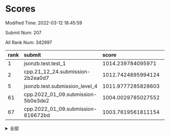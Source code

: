 # Scores

Modified Time: 2022-03-12 18:45:59

Submit Num: 207

All Rank Num: 342997

| rank |               submit               |       score        |       sigma        | pk_num |
| :--- | :--------------------------------- | :----------------- | :----------------- | :----- |
| 1    | jsonzb.test.test_1                 | 1014.239784095971  | 0.8278147175853499 | 6634   |
| 2    | cpp.21_12_24.submission-2b2ea0d7   | 1012.7424895994124 | 0.7953704648591076 | 6631   |
| 5    | jsonzb.test.submission_level_4     | 1011.9777285828603 | 0.7949172947308846 | 6625   |
| 61   | cpp.2022_01_09.submission-5b0e3de2 | 1004.0029785027552 | 0.7217863019255032 | 6627   |
| 67   | cpp.2022_01_09.submission-816672bd | 1003.7619561811154 | 0.7120033828482235 | 6630   |


<details>
<summary>全部</summary>

| rank |                 submit                 |       score        |       sigma        | pk_num |
| :--- | :------------------------------------- | :----------------- | :----------------- | :----- |
| 1    | jsonzb.test.test_1                     | 1014.239784095971  | 0.8278147175853499 | 6634   |
| 2    | cpp.21_12_24.submission-2b2ea0d7       | 1012.7424895994124 | 0.7953704648591076 | 6631   |
| 3    | gobigger.level_3.submission_level_3_42 | 1012.0212449695302 | 0.7933963982879649 | 6631   |
| 4    | gobigger.level_3.submission_level_3_27 | 1012.0019815939587 | 0.8043977836679629 | 6628   |
| 5    | jsonzb.test.submission_level_4         | 1011.9777285828603 | 0.7949172947308846 | 6625   |
| 6    | gobigger.level_3.submission_level_3_5  | 1011.6435043354415 | 0.7674005425917226 | 6628   |
| 7    | gobigger.level_3.submission_level_3_36 | 1011.2629220110873 | 0.750952032800572  | 6631   |
| 8    | gobigger.level_3.submission_level_3_23 | 1011.1339849371388 | 0.7693641737963168 | 6622   |
| 9    | gobigger.level_3.submission_level_3_21 | 1011.1245512803597 | 0.7693341572847252 | 6627   |
| 10   | gobigger.level_3.submission_level_3_47 | 1010.9822917152758 | 0.7466223884813658 | 6629   |
| 11   | gobigger.level_3.submission_level_3_24 | 1010.9590304156034 | 0.7841531310426819 | 6634   |
| 12   | gobigger.level_3.submission_level_3_10 | 1010.8504401676629 | 0.7704145702197683 | 6628   |
| 13   | gobigger.level_3.submission_level_3_15 | 1010.8204208554268 | 0.766666887492582  | 6628   |
| 14   | gobigger.level_3.submission_level_3_20 | 1010.7981070230574 | 0.7731689300779386 | 6627   |
| 15   | gobigger.level_3.submission_level_3_3  | 1010.7548180268504 | 0.7758962938954447 | 6622   |
| 16   | gobigger.level_3.submission_level_3_48 | 1010.4431415987381 | 0.7589620494788741 | 6629   |
| 17   | gobigger.level_3.submission_level_3_9  | 1010.4330691867341 | 0.7523616248905136 | 6627   |
| 18   | gobigger.level_3.submission_level_3_16 | 1010.336847598317  | 0.7672640139765534 | 6630   |
| 19   | gobigger.level_3.submission_level_3_30 | 1010.3149193135964 | 0.7656029905723982 | 6630   |
| 20   | gobigger.level_3.submission_level_3_13 | 1010.2986127464936 | 0.7640908822639092 | 6630   |
| 21   | gobigger.level_3.submission_level_3_14 | 1010.2941733529744 | 0.7773288382568133 | 6626   |
| 22   | gobigger.level_3.submission_level_3_19 | 1010.2898350136962 | 0.782181128144729  | 6633   |
| 23   | gobigger.level_3.submission_level_3_46 | 1010.191680881958  | 0.7555495571220646 | 6624   |
| 24   | gobigger.level_3.submission_level_3_7  | 1010.1844803490471 | 0.7594904828014353 | 6629   |
| 25   | gobigger.level_3.submission_level_3_2  | 1010.0500986641479 | 0.740864576154131  | 6625   |
| 26   | gobigger.level_3.submission_level_3_6  | 1009.9746757825612 | 0.7513900917239857 | 6636   |
| 27   | gobigger.level_3.submission_level_3_12 | 1009.9383039141645 | 0.7454272232232766 | 6629   |
| 28   | gobigger.level_3.submission_level_3_39 | 1009.8080433673416 | 0.7742755993254407 | 6622   |
| 29   | gobigger.level_3.submission_level_3_25 | 1009.7944317914338 | 0.7576717005278834 | 6623   |
| 30   | gobigger.level_3.submission_level_3_32 | 1009.7768867822338 | 0.7584361955248441 | 6629   |
| 31   | gobigger.level_3.submission_level_3_26 | 1009.739072289377  | 0.7601681452215784 | 6627   |
| 32   | gobigger.level_3.submission_level_3_18 | 1009.735724134632  | 0.7599087288891214 | 6628   |
| 33   | gobigger.level_3.submission_level_3_37 | 1009.7115392101866 | 0.7704645633465982 | 6629   |
| 34   | gobigger.level_3.submission_level_3_22 | 1009.69102652764   | 0.7544292774821864 | 6627   |
| 35   | gobigger.level_3.submission_level_3_35 | 1009.6751097935945 | 0.7375141627246178 | 6629   |
| 36   | gobigger.level_3.submission_level_3_1  | 1009.6655439016059 | 0.7459411351295038 | 6629   |
| 37   | gobigger.level_3.submission_level_3_41 | 1009.3995916408527 | 0.7818725941936414 | 6629   |
| 38   | gobigger.level_3.submission_level_3_34 | 1009.3993367095957 | 0.752525991625889  | 6630   |
| 39   | gobigger.level_3.submission_level_3_29 | 1009.3834122375664 | 0.7673058188434918 | 6630   |
| 40   | gobigger.level_3.submission_level_3_0  | 1009.3533411982362 | 0.7448344043897192 | 6624   |
| 41   | gobigger.level_3.submission_level_3_4  | 1009.3018459471687 | 0.7450718104178996 | 6625   |
| 42   | gobigger.level_3.submission_level_3_17 | 1009.0715814339729 | 0.7428776042860992 | 6627   |
| 43   | gobigger.level_3.submission_level_3_11 | 1009.0653322304146 | 0.7467147139492041 | 6631   |
| 44   | gobigger.level_3.submission_level_3_49 | 1009.0029104037864 | 0.743958880147841  | 6628   |
| 45   | gobigger.level_3.submission_level_3_28 | 1008.9932224012791 | 0.7521097719665949 | 6630   |
| 46   | gobigger.level_3.submission_level_3_38 | 1008.8179214304213 | 0.7505462910934589 | 6629   |
| 47   | gobigger.level_3.submission_level_3_8  | 1008.8174019774877 | 0.7595503275021331 | 6625   |
| 48   | gobigger.level_3.submission_level_3_43 | 1008.7202029630414 | 0.7642609234781914 | 6625   |
| 49   | gobigger.level_3.submission_level_3_44 | 1008.5961937148084 | 0.7474360923885495 | 6629   |
| 50   | gobigger.level_3.submission_level_3_31 | 1008.4821353393803 | 0.7608413022182484 | 6623   |
| 51   | gobigger.level_3.submission_level_3_40 | 1008.4703035865881 | 0.7615450700100475 | 6631   |
| 52   | gobigger.level_3.submission_level_3_33 | 1008.3065320706945 | 0.7278719834814144 | 6631   |
| 53   | gobigger.level_3.submission_level_3_45 | 1008.2345556044249 | 0.7449818695504622 | 6627   |
| 54   | gobigger.level_1.submission_level_1_48 | 1004.8831785150865 | 0.717785921367146  | 6628   |
| 55   | gobigger.level_1.submission_level_1_45 | 1004.4968982743349 | 0.7128964199248687 | 6627   |
| 56   | gobigger.level_1.submission_level_1_13 | 1004.3595353789187 | 0.7088520657442865 | 6627   |
| 57   | gobigger.level_1.submission_level_1_37 | 1004.1417953338744 | 0.7212158405578992 | 6630   |
| 58   | gobigger.level_1.submission_level_1_0  | 1004.1334879476673 | 0.7132605893544417 | 6632   |
| 59   | gobigger.level_1.submission_level_1_49 | 1004.1242822622532 | 0.7190248910641254 | 6629   |
| 60   | gobigger.level_1.submission_level_1_31 | 1004.0541921842162 | 0.7085942018243468 | 6628   |
| 61   | cpp.2022_01_09.submission-5b0e3de2     | 1004.0029785027552 | 0.7217863019255032 | 6627   |
| 62   | gobigger.level_1.submission_level_1_39 | 1003.939535299989  | 0.7102340767460067 | 6631   |
| 63   | gobigger.level_1.submission_level_1_26 | 1003.8527209411021 | 0.7202384287643706 | 6626   |
| 64   | gobigger.level_1.submission_level_1_16 | 1003.8389887033238 | 0.7158233584571342 | 6628   |
| 65   | gobigger.level_1.submission_level_1_42 | 1003.8134385771043 | 0.7203998501877701 | 6629   |
| 66   | gobigger.level_1.submission_level_1_46 | 1003.774526132183  | 0.7164632297359715 | 6629   |
| 67   | cpp.2022_01_09.submission-816672bd     | 1003.7619561811154 | 0.7120033828482235 | 6630   |
| 68   | gobigger.level_1.submission_level_1_44 | 1003.7564958812297 | 0.7240829106358719 | 6629   |
| 69   | gobigger.level_1.submission_level_1_35 | 1003.7276246730007 | 0.7068720606342246 | 6629   |
| 70   | gobigger.level_1.submission_level_1_47 | 1003.7267088434935 | 0.7178791876173243 | 6630   |
| 71   | gobigger.level_1.submission_level_1_36 | 1003.684948996692  | 0.719562470196705  | 6630   |
| 72   | gobigger.level_1.submission_level_1_33 | 1003.6822872359918 | 0.7164947305443657 | 6621   |
| 73   | gobigger.level_1.submission_level_1_3  | 1003.6747638278254 | 0.7188899309892876 | 6627   |
| 74   | gobigger.level_1.submission_level_1_19 | 1003.6641914836708 | 0.7094709121887042 | 6628   |
| 75   | gobigger.level_1.submission_level_1_29 | 1003.616291366746  | 0.7239194090216042 | 6625   |
| 76   | gobigger.level_1.submission_level_1_2  | 1003.5967824280224 | 0.7110135936291706 | 6633   |
| 77   | gobigger.level_1.submission_level_1_4  | 1003.5288858278711 | 0.7093340314159657 | 6633   |
| 78   | gobigger.level_1.submission_level_1_6  | 1003.44159177722   | 0.7281116205566616 | 6630   |
| 79   | gobigger.level_1.submission_level_1_8  | 1003.4098096070117 | 0.7209275734216652 | 6626   |
| 80   | gobigger.level_1.submission_level_1_34 | 1003.3541788897959 | 0.7090838414279788 | 6627   |
| 81   | gobigger.level_1.submission_level_1_22 | 1003.3106248009614 | 0.7108320493984907 | 6624   |
| 82   | gobigger.level_1.submission_level_1_41 | 1003.287930540577  | 0.7133056012870417 | 6631   |
| 83   | gobigger.level_1.submission_level_1_28 | 1003.2782465408649 | 0.7110261538135768 | 6627   |
| 84   | gobigger.level_1.submission_level_1_1  | 1003.2156838413986 | 0.7100953362793176 | 6624   |
| 85   | gobigger.level_1.submission_level_1_11 | 1003.2061824226172 | 0.7149898991244387 | 6630   |
| 86   | gobigger.level_1.submission_level_1_38 | 1003.2037290411586 | 0.7106195849962796 | 6625   |
| 87   | gobigger.level_1.submission_level_1_12 | 1003.1813195991492 | 0.7151408035352871 | 6631   |
| 88   | gobigger.level_1.submission_level_1_24 | 1003.1488957491965 | 0.7092395478326126 | 6629   |
| 89   | gobigger.level_1.submission_level_1_9  | 1003.0852449410752 | 0.7097427445945134 | 6623   |
| 90   | gobigger.level_1.submission_level_1_21 | 1003.0820385867032 | 0.7225593157949622 | 6631   |
| 91   | gobigger.level_1.submission_level_1_23 | 1003.0353673341962 | 0.6998615613246334 | 6627   |
| 92   | gobigger.level_1.submission_level_1_40 | 1003.0180956651291 | 0.7223424910352004 | 6624   |
| 93   | gobigger.level_1.submission_level_1_10 | 1003.0117827528377 | 0.7159376035079359 | 6631   |
| 94   | gobigger.level_1.submission_level_1_7  | 1002.9510822285904 | 0.699630662069691  | 6631   |
| 95   | gobigger.level_1.submission_level_1_14 | 1002.9243356900006 | 0.7104445102401433 | 6627   |
| 96   | gobigger.level_1.submission_level_1_27 | 1002.9003933479243 | 0.7052746800060354 | 6627   |
| 97   | gobigger.level_1.submission_level_1_15 | 1002.8408773841641 | 0.7012344467831162 | 6626   |
| 98   | gobigger.level_1.submission_level_1_18 | 1002.8043221822567 | 0.7069681892204307 | 6627   |
| 99   | gobigger.level_1.submission_level_1_17 | 1002.7972154236858 | 0.7143103343057657 | 6631   |
| 100  | gobigger.level_1.submission_level_1_32 | 1002.7486205041342 | 0.7228164245188334 | 6626   |
| 101  | gobigger.level_1.submission_level_1_43 | 1002.6281466561128 | 0.7122920965641069 | 6628   |
| 102  | gobigger.level_1.submission_level_1_30 | 1002.5503923083572 | 0.7212508561634191 | 6631   |
| 103  | gobigger.level_1.submission_level_1_25 | 1002.4395341141627 | 0.7258248015789462 | 6632   |
| 104  | gobigger.level_1.submission_level_1_20 | 1002.4337685159674 | 0.7131221684205953 | 6623   |
| 105  | gobigger.level_1.submission_level_1_5  | 1002.1700712485907 | 0.7124350174721593 | 6624   |
| 106  | gobigger.random.submission_random_35   | 997.7803617879464  | 0.7114343775792772 | 6627   |
| 107  | gobigger.random.submission_random_17   | 997.3790324590335  | 0.6982540673377049 | 6629   |
| 108  | gobigger.random.submission_random_10   | 997.3023905145999  | 0.7108267860146316 | 6626   |
| 109  | gobigger.random.submission_random_32   | 997.0905115167109  | 0.7134658750012959 | 6623   |
| 110  | gobigger.random.submission_random_43   | 996.763710282162   | 0.7124940337692751 | 6624   |
| 111  | gobigger.random.submission_random_27   | 996.6896567866738  | 0.7091466241051663 | 6624   |
| 112  | gobigger.random.submission_random_11   | 996.6708642082178  | 0.7037080975228505 | 6627   |
| 113  | gobigger.random.submission_random_18   | 996.606393577373   | 0.7014614392092864 | 6629   |
| 114  | gobigger.random.submission_random_15   | 996.508361711223   | 0.7122542890822543 | 6631   |
| 115  | gobigger.random.submission_random_44   | 996.4601681215138  | 0.7114784472569831 | 6630   |
| 116  | gobigger.random.submission_random_21   | 996.4332844161676  | 0.716990474439045  | 6625   |
| 117  | gobigger.random.submission_random_9    | 996.4331241145201  | 0.7020146119755609 | 6629   |
| 118  | gobigger.random.submission_random_41   | 996.4080831550351  | 0.6992304525225326 | 6623   |
| 119  | gobigger.random.submission_random_39   | 996.4041098708699  | 0.7144486902355892 | 6630   |
| 120  | gobigger.random.submission_random_42   | 996.3661673928854  | 0.7028906682479522 | 6629   |
| 121  | gobigger.random.submission_random_37   | 996.3408234788237  | 0.7100099452797726 | 6626   |
| 122  | gobigger.random.submission_random_3    | 996.3267018616289  | 0.6985168152340189 | 6629   |
| 123  | gobigger.random.submission_random_16   | 996.2879927160801  | 0.7124639389546347 | 6629   |
| 124  | gobigger.random.submission_random_29   | 996.2141807068122  | 0.7159260863054814 | 6629   |
| 125  | gobigger.random.submission_random_24   | 996.1630289139273  | 0.7262996799489181 | 6629   |
| 126  | gobigger.random.submission_random_2    | 996.0745273909776  | 0.701098684709909  | 6631   |
| 127  | gobigger.random.submission_random_34   | 995.9955297416747  | 0.7164543117585701 | 6624   |
| 128  | gobigger.random.submission_random_25   | 995.9793652702618  | 0.7080704568820962 | 6625   |
| 129  | gobigger.random.submission_random_47   | 995.9094302440465  | 0.728194562857429  | 6625   |
| 130  | gobigger.random.submission_random_48   | 995.8884274366555  | 0.7167584725223841 | 6627   |
| 131  | gobigger.random.submission_random_14   | 995.7885483995856  | 0.721015245898816  | 6630   |
| 132  | gobigger.random.submission_random_19   | 995.7497400246492  | 0.7010300289065259 | 6627   |
| 133  | gobigger.random.submission_random_40   | 995.7356295644175  | 0.7161957857161944 | 6632   |
| 134  | gobigger.random.submission_random_7    | 995.6913840962352  | 0.7028074897075243 | 6632   |
| 135  | gobigger.random.submission_random_12   | 995.6747970184763  | 0.7166717163959463 | 6628   |
| 136  | gobigger.random.submission_random_23   | 995.6184020149517  | 0.7265015339748792 | 6628   |
| 137  | gobigger.random.submission_random_49   | 995.6150579965371  | 0.7371924374720986 | 6630   |
| 138  | gobigger.random.submission_random_5    | 995.6120581780021  | 0.7088607052147845 | 6632   |
| 139  | gobigger.random.submission_random_31   | 995.5837518325757  | 0.7144871738073187 | 6621   |
| 140  | gobigger.random.submission_random_36   | 995.5461430003073  | 0.723115452219261  | 6627   |
| 141  | gobigger.random.submission_random_45   | 995.5287312405496  | 0.714656972908039  | 6629   |
| 142  | gobigger.random.submission_random_20   | 995.5052289548338  | 0.7140798435501828 | 6628   |
| 143  | gobigger.random.submission_random_4    | 995.471639590611   | 0.6987489052236586 | 6626   |
| 144  | gobigger.random.submission_random_38   | 995.4565099202506  | 0.7048601881699976 | 6627   |
| 145  | gobigger.random.submission_random_22   | 995.4273271896508  | 0.7039506509371402 | 6621   |
| 146  | gobigger.random.submission_random_13   | 995.370891025548   | 0.7252431589414872 | 6628   |
| 147  | gobigger.random.submission_random_6    | 995.3267225498287  | 0.705719572563715  | 6625   |
| 148  | gobigger.random.submission_random_30   | 995.2488459197973  | 0.7136012072679927 | 6629   |
| 149  | gobigger.random.submission_random_28   | 995.1908997905082  | 0.714754438418137  | 6625   |
| 150  | gobigger.random.submission_random_33   | 995.1025234925003  | 0.7186277307133017 | 6623   |
| 151  | gobigger.random.submission_random_1    | 995.0972838417554  | 0.7100575047648519 | 6630   |
| 152  | gobigger.random.submission_random_8    | 994.9144936723685  | 0.711307223419506  | 6629   |
| 153  | gobigger.random.submission_random_46   | 994.5183653865761  | 0.7085532542028236 | 6626   |
| 154  | gobigger.random.submission_random_26   | 994.4930085244562  | 0.7117859874273406 | 6633   |
| 155  | gobigger.random.submission_random_0    | 994.1549861832849  | 0.718062051661934  | 6630   |
| 156  | gobigger.level_2.submission_level_2_10 | 993.7302125865183  | 0.7532798987396578 | 6630   |
| 157  | gobigger.level_2.submission_level_2_17 | 993.6728380059842  | 0.7258212571493301 | 6630   |
| 158  | gobigger.level_2.submission_level_2_45 | 993.6714394071188  | 0.7415864266147627 | 6625   |
| 159  | gobigger.level_2.submission_level_2_0  | 993.258631739627   | 0.7312250486042979 | 6631   |
| 160  | gobigger.level_2.submission_level_2_43 | 993.2483636219915  | 0.7394871943951    | 6626   |
| 161  | gobigger.level_2.submission_level_2_19 | 993.0720799531118  | 0.73869202886454   | 6631   |
| 162  | gobigger.level_2.submission_level_2_6  | 993.0115213400271  | 0.746572777028569  | 6633   |
| 163  | gobigger.level_2.submission_level_2_21 | 992.9453644654119  | 0.7314763225071972 | 6627   |
| 164  | gobigger.level_2.submission_level_2_8  | 992.9395772150076  | 0.7602804703820423 | 6628   |
| 165  | gobigger.level_2.submission_level_2_9  | 992.9326319995164  | 0.7522981712999699 | 6633   |
| 166  | gobigger.level_2.submission_level_2_47 | 992.8267304039614  | 0.754870917596284  | 6627   |
| 167  | gobigger.level_2.submission_level_2_38 | 992.8207183489255  | 0.7263612425976549 | 6631   |
| 168  | gobigger.level_2.submission_level_2_31 | 992.8070160408306  | 0.7423934058555443 | 6629   |
| 169  | gobigger.level_2.submission_level_2_3  | 992.7363557849801  | 0.7226101545568441 | 6627   |
| 170  | gobigger.level_2.submission_level_2_39 | 992.7361176732469  | 0.734403746706658  | 6630   |
| 171  | gobigger.level_2.submission_level_2_12 | 992.680502934716   | 0.7281024908644008 | 6625   |
| 172  | gobigger.level_2.submission_level_2_36 | 992.6521977889784  | 0.7461545029779884 | 6624   |
| 173  | gobigger.level_2.submission_level_2_26 | 992.6413536525661  | 0.7371085854872352 | 6627   |
| 174  | gobigger.level_2.submission_level_2_18 | 992.4927497609152  | 0.7388965915497834 | 6625   |
| 175  | gobigger.level_2.submission_level_2_42 | 992.4623138730989  | 0.7633124459999004 | 6627   |
| 176  | gobigger.level_2.submission_level_2_7  | 992.4182533497041  | 0.7195973135060351 | 6629   |
| 177  | gobigger.level_2.submission_level_2_41 | 992.4060984478501  | 0.7344198302286558 | 6628   |
| 178  | gobigger.level_2.submission_level_2_14 | 992.4054862323992  | 0.7589258502076606 | 6628   |
| 179  | gobigger.level_2.submission_level_2_34 | 992.3782549856819  | 0.7284907666015485 | 6632   |
| 180  | gobigger.level_2.submission_level_2_2  | 992.2994171526639  | 0.7452687481607625 | 6627   |
| 181  | gobigger.level_2.submission_level_2_35 | 992.2783321692611  | 0.7440290826765013 | 6625   |
| 182  | gobigger.level_2.submission_level_2_4  | 992.2252525778243  | 0.7437854941045052 | 6626   |
| 183  | gobigger.level_2.submission_level_2_25 | 992.207354178419   | 0.7525096883453151 | 6624   |
| 184  | gobigger.level_2.submission_level_2_33 | 992.1377911132345  | 0.7368860366485631 | 6629   |
| 185  | gobigger.level_2.submission_level_2_23 | 992.1305953190683  | 0.7398691408064477 | 6629   |
| 186  | gobigger.level_2.submission_level_2_11 | 992.0629612036289  | 0.7471414363868685 | 6629   |
| 187  | gobigger.level_2.submission_level_2_32 | 992.0107375297475  | 0.750206414105053  | 6624   |
| 188  | gobigger.level_2.submission_level_2_49 | 991.955372146639   | 0.7592103119983915 | 6632   |
| 189  | gobigger.level_2.submission_level_2_22 | 991.8578245318355  | 0.743653314334945  | 6627   |
| 190  | gobigger.level_2.submission_level_2_44 | 991.7973696884675  | 0.7598944262058711 | 6627   |
| 191  | gobigger.level_2.submission_level_2_16 | 991.7672117414755  | 0.7471911805674027 | 6627   |
| 192  | gobigger.level_2.submission_level_2_40 | 991.7451107469302  | 0.7486812072356337 | 6626   |
| 193  | gobigger.level_2.submission_level_2_48 | 991.7018875829017  | 0.7650346925644091 | 6630   |
| 194  | gobigger.level_2.submission_level_2_1  | 991.6494266731587  | 0.7691616046901562 | 6628   |
| 195  | gobigger.level_2.submission_level_2_24 | 991.340216184493   | 0.7573259086931116 | 6632   |
| 196  | gobigger.level_2.submission_level_2_5  | 991.2463472502277  | 0.7629167518165344 | 6631   |
| 197  | gobigger.level_2.submission_level_2_30 | 991.2423958570788  | 0.7394955679348795 | 6628   |
| 198  | gobigger.level_2.submission_level_2_13 | 991.2401542538369  | 0.746821284372485  | 6629   |
| 199  | gobigger.level_2.submission_level_2_27 | 991.1280447786185  | 0.7457775664171504 | 6630   |
| 200  | gobigger.level_2.submission_level_2_15 | 991.0968655532743  | 0.7462106552289366 | 6630   |
| 201  | gobigger.level_2.submission_level_2_29 | 990.9174352874437  | 0.7417998123951179 | 6621   |
| 202  | gobigger.level_2.submission_level_2_28 | 990.7381391426917  | 0.7616647255169074 | 6626   |
| 203  | gobigger.level_2.submission_level_2_37 | 990.662227442476   | 0.7686245128630959 | 6629   |
| 204  | gobigger.level_2.submission_level_2_20 | 990.4118735380214  | 0.7789004014494918 | 6629   |
| 205  | gobigger.level_2.submission_level_2_46 | 989.0517332355593  | 0.7854472017784425 | 6626   |
| 206  | gobigger.none.submission_none_1        | 977.5979384399429  | 1.2990944742531616 | 6632   |
| 207  | gobigger.none.submission_none_0        | 976.9245638598219  | 1.4008812692759542 | 6630   |

</details>
